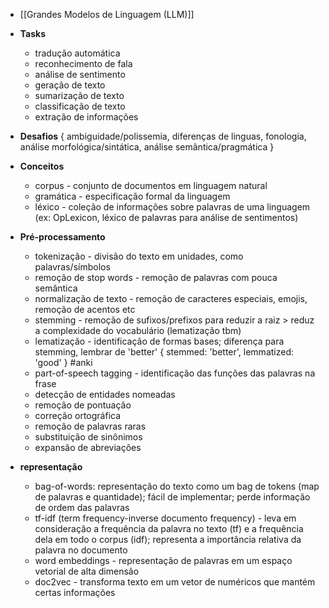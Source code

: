 * [[Grandes Modelos de Linguagem (LLM)]]

* **Tasks**
	* tradução automática
	* reconhecimento de fala
	* análise de sentimento
	* geração de texto
	* sumarização de texto
	* classificação de texto
	* extração de informações
* **Desafios** { ambiguidade/polissemia, diferenças de linguas, fonologia, análise morfológica/sintática, análise semântica/pragmática }
* **Conceitos**
	* corpus - conjunto de documentos em linguagem natural
	* gramática - especificação formal da linguagem
	* léxico - coleção de informações sobre palavras de uma linguagem (ex: OpLexicon, léxico de palavras para análise de sentimentos)
* **Pré-processamento**
	* tokenização - divisão do texto em unidades, como palavras/símbolos
	* remoção de stop words - remoção de palavras com pouca semântica
	* normalização de texto - remoção de caracteres especiais, emojis, remoção de acentos etc
	* stemming - remoção de sufixos/prefixos para reduzir a raiz > reduz a complexidade do vocabulário (lematização tbm)
	* lematização - identificação de formas bases; diferença para stemming, lembrar de 'better' { stemmed: 'better', lemmatized: 'good' } #anki
	* part-of-speech tagging - identificação das funções das palavras na frase
	* detecção de entidades nomeadas
	* remoção de pontuação
	* correção ortográfica
	* remoção de palavras raras
	* substituição de sinônimos
	* expansão de abreviações
* **representação**
	* bag-of-words: representação do texto como um bag de tokens (map de palavras e quantidade); fácil de implementar; perde informação de ordem das palavras
	* tf-idf (term frequency-inverse documento frequency) - leva em consideração a frequência da palavra no texto (tf) e a frequência dela em todo o corpus (idf); representa a importância relativa da palavra no documento
	* word embeddings - representação de palavras em um espaço vetorial de alta dimensão
	* doc2vec - transforma texto em um vetor de numéricos que mantém certas informações